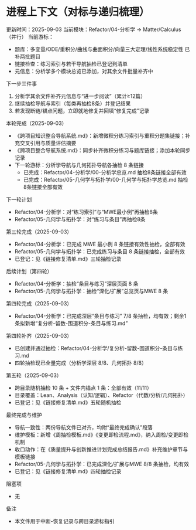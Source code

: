 # 进程上下文（对标与递归梳理）

更新时间：2025-09-03
当前模块：Refactor/04-分析学 → Matter/Calculus（并行）
当前游标：

- 题库：多变量/ODE/重积分/曲线与曲面积分/向量三大定理/线性系统稳定性 已补两批题目
- 链接检查：练习索引与若干导航抽检已登记到清单
- 元信息：分析学多个模块总览已添加，对其余文件批量补齐中

下一步三件事

1) 分析学其余文件补齐元信息与“进一步阅读”（累计≥12篇）
2) 继续抽检导航与索引（每类再抽检8条）并登记结果
3) 若发现断链/锚点问题，立即就地修复并回填“修复完成”记录

本轮完成（2025-09-03）

- 《跨项目知识整合导航系统.md》：新增微积分练习索引与重积分题集链接；补充交叉引用与质量评估摘要
- 《跨项目整合导航系统.md》：同步补齐微积分练习与题库链接；添加本轮同步记录
- 下一轮游标：分析学导航与几何拓扑导航各抽检 8 条链接
  - 已完成：Refactor/04-分析学/00-分析学总览.md 抽检8条链接全部有效
  - 已完成：Refactor/05-几何学与拓扑学/00-几何学与拓扑学总览.md 抽检8条链接全部有效

下一轮计划

- Refactor/04-分析学：对“练习索引”与“MWE最小例”再抽检8条
- Refactor/05-几何学与拓扑学：对“练习与条目”再抽检8条

第三轮完成（2025-09-03）

- Refactor/04-分析学：已完成 MWE 最小例 8 条链接有效性抽检，全部有效
- Refactor/05-几何学与拓扑学：已完成练习与条目 8 条链接抽检，全部有效
- 已登记：见《链接修复清单.md》三轮抽检记录

后续计划（第四轮）

- Refactor/04-分析学：抽检“条目与练习”深层页面 8 条
- Refactor/05-几何学与拓扑学：抽检“深化/扩展”总览页与MWE 8 条

第四轮完成（2025-09-03）

- Refactor/04-分析学：已完成深层“条目与练习” 7/8 条抽检，均有效；剩余1条拟新增“复分析-留数-围道积分-条目与练习.md”

第四轮补齐（2025-09-03）

- 已创建并通过抽检：Refactor/04-分析学/复分析-留数-围道积分-条目与练习.md
- 四轮抽检现已全量完成（分析学深层 8/8、几何拓扑 8/8）

第五轮（2025-09-03）

- 跨目录随机抽检 10 条 + 文件内锚点 1 条：全部有效（11/11）
- 目录覆盖：Lean、Analysis（认知/逻辑）、Refactor（代数/分析/几何拓扑）
- 已登记：见《链接修复清单.md》五轮随机抽检

最终完成与维护

- 导航一致性：两份导航文件已对齐，均附“最终完成确认”段落
- 维护模板：新增《周抽检模板.md》《变更即检流程.md》，纳入周检/变更即检机制
- 收口动作：在《质量提升与创新推进计划完成总结报告.md》补充维护章节与模板链接
- Refactor/05-几何学与拓扑学：已完成深化/扩展与MWE 8/8 条抽检，均有效
- 已登记：见《链接修复清单.md》四轮抽检记录

阻塞项

- 无

备注

- 本文件用于中断-恢复记录与跨目录游标指引
